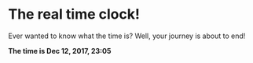 # The real time clock!

Ever wanted to know what the time is? Well, your journey is about to end!

**The time is Dec 12, 2017, 23:05**